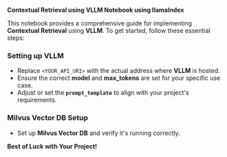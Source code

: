 **Contextual Retrieval using VLLM Notebook using llamaIndex**

This notebook provides a comprehensive guide for implementing **Contextual Retrieval** using **VLLM**. To get started, follow these essential steps:

### Setting up VLLM

* Replace `<YOUR_API_URI>` with the actual address where **VLLM** is hosted.
* Ensure the correct **model** and **max_tokens** are set for your specific use case.
* Adjust or set the **`prompt_template`** to align with your project's requirements.

### Milvus Vector DB Setup

* Set up **Milvus Vector DB** and verify it's running correctly.

**Best of Luck with Your Project!**


